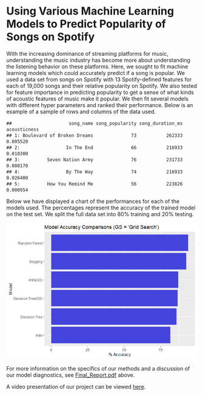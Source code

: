 Using Various Machine Learning Models to Predict Popularity of Songs on
Spotify
================

With the increasing dominance of streaming platforms for music,
understanding the music industry has become more about understanding the
listening behavior on these platforms. Here, we sought to fit machine
learning models which could accurately predict if a song is popular. We
used a data set from songs on Spotify with 13 Spotify-defined features
for each of 19,000 songs and their relative popularity on Spotify. We
also tested for feature importance in predicting popularity to get a
sense of what kinds of acoustic features of music make it popular. We
then fit several models with different hyper parameters and ranked their
performance. Below is an example of a sample of rows and columns of the
data used.

    ##                     song_name song_popularity song_duration_ms acousticness
    ## 1: Boulevard of Broken Dreams              73           262333     0.005520
    ## 2:                 In The End              66           216933     0.010300
    ## 3:          Seven Nation Army              76           231733     0.008170
    ## 4:                 By The Way              74           216933     0.026400
    ## 5:          How You Remind Me              56           223826     0.000954

Below we have displayed a chart of the performances for each of the
models used. The percentages represent the accuracy of the trained model
on the test set. We split the full data set into 80% training and 20%
testing.

![](README_files/figure-gfm/unnamed-chunk-2-1.png)<!-- -->

For more information on the specifics of our methods and a discussion of
our model diagnostics, see [Final\_Report.pdf](Final_Report.pdf) above.

A video presentation of our project can be viewed
[here](Presentation_Materials/Video%20Presentation%20of%20ML%20models%20of%20Song%20Popularity.mp4).
